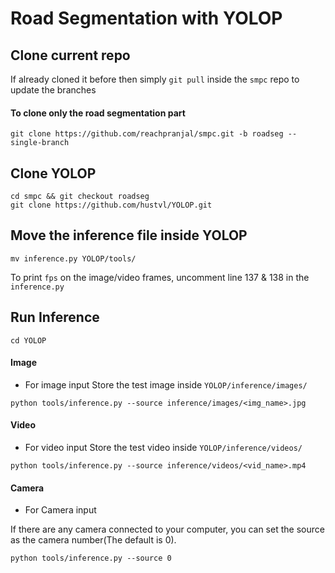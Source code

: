 # Road Segmentation with YOLOP

## Clone current repo

If already cloned it before then simply `git pull` inside the `smpc` repo to update the branches

#### To clone only the road segmentation part
```
git clone https://github.com/reachpranjal/smpc.git -b roadseg --single-branch
```

## Clone YOLOP
```
cd smpc && git checkout roadseg
git clone https://github.com/hustvl/YOLOP.git
```

## Move the inference file inside YOLOP
```
mv inference.py YOLOP/tools/
```

To print `fps` on the image/video frames, uncomment line 137 & 138 in the `inference.py` 

## Run Inference

```
cd YOLOP
```

#### Image
- For image input 
Store the test image inside `YOLOP/inference/images/` 
```
python tools/inference.py --source inference/images/<img_name>.jpg
```
#### Video

- For video input 
Store the test video inside `YOLOP/inference/videos/` 
```
python tools/inference.py --source inference/videos/<vid_name>.mp4
```

#### Camera

- For Camera input

If there are any camera connected to your computer, you can set the source as the camera number(The default is 0).

```
python tools/inference.py --source 0
```
